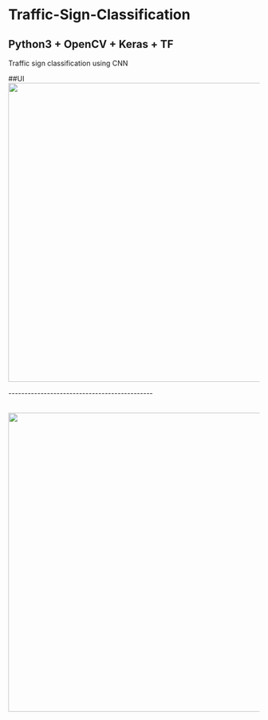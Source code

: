 # Traffic-Sign-Classification
## Python3 + OpenCV + Keras + TF

<p>Traffic sign classification using CNN</p>


##UI
</br>
<img src="https://lh3.googleusercontent.com/dYaVkI2FAoWK1zN-dBhEm9asGmXpaWNq5YlMqz311OASfR1w9N-6JFa5lZrUaoTxIfkT9xnRi3RpqxBroXAY8AdaqxaeQ726jMwz2-Pjbmz2NzMd6wZjPlG1xTO_YzDZdzVWkl4UA0ZGF00zwKScqyTNOt75NrOADY8nKmL6gcsUkMCAhL_zvLXGKBn2EVJpHW-UrH_G0MAf8KSuLZvGu9k2IFmA-lVHWUtLM4m1JGbwHuoCd-Q1t7hVHb_hvvmJktGppL79igI0xq3dmk3bm9sZd-bIodmOsE19DfbDMKoM_ndwP9HVofKIRrQcysrCt13A198XiVQ_eSJji6xMBOPpIpBgC7WzFFEn9X2t698ZlRUmLTsJpDjoOgXusbbAgfl3x4uUpRTog-bqpwmHauKS7QB30tCYdueb6-p_-YyVKO6SR_a1Xdg2izwa9Ok_ektcRjLeMtKXTblg6CqPatMSEsMVVTE9RmIDHpH4xOe-EIGy4DRy2Ye9fG1Xp6i9XsikdvwFBlmCug1jErlwvsM0eNOGEP9ApRLzdNwXQgAt3Os3ulXudw0uOUSzihnH_mBrKOETaZ5cld0i_AdFzA8f89CtmWDtxJM5ogfJlifI_MCLJLqFWdco5KFzM-QstMFUQXsiLlOLBrEe1Q3n67BL07okidIzs2q4CQbIJeG4_-hWCSdeNdyXOkRpCgkxV9bAgiDW3JAZ8iFaknGO8gur=w1202-h634-no?authuser=0" width="600">
</br>
<p>---------------------------------------------</p>
</br>
<img src="https://lh3.googleusercontent.com/uTWgcZk9CRe8m4yREUQS2F0l75s5bAOmxvSK8oVJj2eeDkHVByjV_OiovmP3ACypiaPEDmrbrlBwjMuv5TI_WzED0oztWaFzRqyXnfUWiuLWaKDtcWLJbSD_m1rlvhdfqinjV8FLtrrPTCWKuhtTLipIx7N4ba1SvvzxU4DeP0p6gRnkSIHvFA819TdJVLsu9xYlOkLQ0Mfq2iDF3VNIAGhOvRq0rXa9q8K7tzegQgnqeb3YFRAItW8Fs7iU81_fkRHY84oIKXXv6ckmGXcPV8GsEbswVGQgShCZGMnhoRDlndXuA_Y4v2wmN7xs-JW6YVbZtxlhETwA624thrZJWd3qpsFjO6QJTcl-mlzw3jv4CwKN_-Js8MIyHNUZtckkpeVH3mw7FUDNjKp--9joltlBf1bUYfiuPIwAW9iBnhvZcgsioNrJCo7ECBGowDcWHZvltyk8vZOsrApHgeNSTPMT_dL_u-cKSurSmDQkOnnbun17qL7NtiHBeoPKnCbicdmqOOdU52tXj1toERftRZfWUHfIjok99SXMLrkJPht-ZxUSvXCEZwq29kq4P5jZYb5jGGhnn1cWT7iZ9Giv2mY5K9PHPH709vPMW4j8bydz4h3FsUcVo3K0qoHbZ5HBytZ0PU0kfCiE1qQeov1uAwCAjm-RhD3d_QrsiJdxcw-vdhMpU-JXDikBNcYIpa1mLQtGVhQrnYk5-heXAe5NSwkC=w1200-h629-no?authuser=0" width="600">